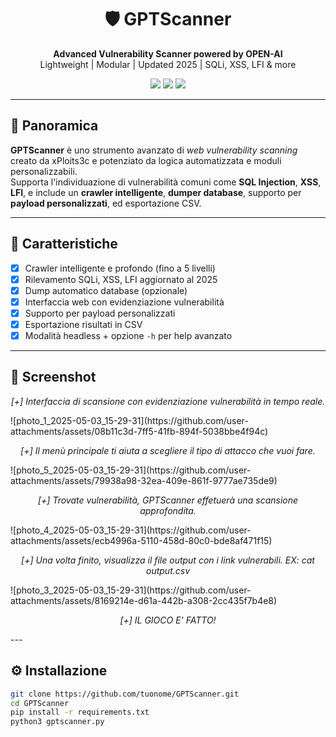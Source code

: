<h1 align="center">🛡️ GPTScanner</h1>
<p align="center">
  <strong>Advanced Vulnerability Scanner powered by OPEN-AI</strong><br>
  Lightweight | Modular | Updated 2025 | SQLi, XSS, LFI & more
</p>

<p align="center">
  <img src="https://img.shields.io/badge/status-active-success?style=flat-square" />
  <img src="https://img.shields.io/github/license/xPloits3c/GPTScanner?style=flat-square" />
  <img src="https://img.shields.io/github/stars/xPloits3c/GPTScanner?style=social" />
</p>

---

## 🚀 Panoramica

**GPTScanner** è uno strumento avanzato di *web vulnerability scanning* creato da xPloits3c e potenziato da logica automatizzata e moduli personalizzabili.  
Supporta l'individuazione di vulnerabilità comuni come **SQL Injection**, **XSS**, **LFI**, e include un **crawler intelligente**, **dumper database**, supporto per **payload personalizzati**, ed esportazione CSV.

---

## 🧰 Caratteristiche

- [x] Crawler intelligente e profondo (fino a 5 livelli)
- [x] Rilevamento SQLi, XSS, LFI aggiornato al 2025
- [x] Dump automatico database (opzionale)
- [x] Interfaccia web con evidenziazione vulnerabilità
- [x] Supporto per payload personalizzati
- [x] Esportazione risultati in CSV
- [x] Modalità headless + opzione `-h` per help avanzato

---

## 📸 Screenshot

<p align="center">
  <em>[+] Interfaccia di scansione con evidenziazione vulnerabilità in tempo reale.</em>
</p>
![photo_1_2025-05-03_15-29-31](https://github.com/user-attachments/assets/08b11c3d-7ff5-41fb-894f-5038bbe4f94c)
<p align="center">
  <em>[+] Il menù principale ti aiuta a scegliere il tipo di attacco che vuoi fare.</em>
</p>
![photo_5_2025-05-03_15-29-31](https://github.com/user-attachments/assets/79938a98-32ea-409e-861f-9777ae735de9)
<p align="center">
  <em>[+] Trovate vulnerabilità, GPTScanner effetuerà una scansione approfondita.</em>
</p>
![photo_4_2025-05-03_15-29-31](https://github.com/user-attachments/assets/ecb4996a-5110-458d-80c0-bde8af471f15)
<p align="center">
  <em>[+] Una volta finito, visualizza il file output con i link vulnerabili. EX: cat output.csv</em>
</p>
![photo_3_2025-05-03_15-29-31](https://github.com/user-attachments/assets/8169214e-d61a-442b-a308-2cc435f7b4e8)
<p align="center">
  <em>[+] IL GIOCO E' FATTO!</em>
</p>
---

## ⚙️ Installazione

```bash
git clone https://github.com/tuonome/GPTScanner.git
cd GPTScanner
pip install -r requirements.txt
python3 gptscanner.py
